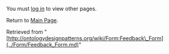 You must [log in](http://ontologydesignpatterns.org/wiki/index.php?title=Special:UserLogin&returnto=Form:Feedback_Form "Special:UserLogin") to view other pages.



Return to [Main Page](../Main_Page.md "Main Page").



Retrieved from "[http://ontologydesignpatterns.org/wiki/Form:Feedback\_Form](../Form/Feedback_Form.md)"